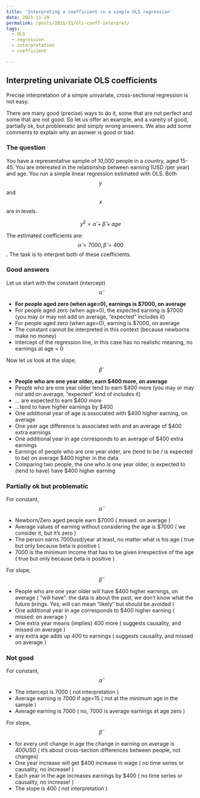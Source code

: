 ```yaml
---
title: 'Interpreting a coefficient in a simple OLS regression'
date: 2021-11-29
permalink: /posts/2021/11/ols-coeff-interpret/
tags:
  - OLS
  - regression
  - interpretation
  - coefficient 

---
```


## Interpreting univariate OLS coefficients

Precise interpretation of a simple univariate, cross-sectional regression is not easy. 

There are many good (precise) ways to do it, some that are not perfect and some that are not good. So let us offer an example, and a vareity of good, partially ok, but problematic and simply wrong answers. We also add some comments to explain why an asnwer is good or bad.

### The question
You have a representative sample of 10,000 people in a country, aged 15-45. You are interested in the relationship between earning (USD /per year) and age. You run a simple linear regression estimated with OLS. Both $$y$$ and $$x$$ are in levels. 

$$ 
y^{E} = \hat\alpha + \hat \beta \times age 
$$

The estimated coefficients are: $$\hat \alpha = 7000, \hat\beta = 400$$. The task is to interpret both of these coefficients.


### Good answers
Let us start with the constant (intercept) $$\hat\alpha$$
* **For people aged zero (when age=0), earnings is \$7000, on average**
* For people aged zero (when age=0), the expected earning is \$7000 (you may or may not add on average, “expected” includes it)
* For people aged zero (when age=0), earning is \$7000, on average
* The constant cannot be interpreted in this context (because newborns make no money)
* Intercept of the regression line, in this case has no realistic meaning, no earnings at age = 0

Now let us look at the slope,  $$\hat\beta$$

*  **People who are one year older, earn \$400 more, on average**
*  People who are one year older tend to earn \$400 more (you may or may not add on average, “expected” kind of includes it)
  * ... are expected to earn \$400 more
  * ...tend to have higher earnings by \$400 
*  One additional year of age is associated with \$400 higher earning, on average
*  One year age difference is associated with and an average of \$400 extra earnings
*  One additional year in age corresponds to an average of \$400 extra earnings
*  Earnings of people who are one year older, are (tend to be / is expected to be) on average \$400 higher in the data
*  Comparing two people, the one who is one year older, is expected to (tend to have) have \$400 higher earning

### Partially ok but problematic

For constant, $$\hat\alpha$$
*  Newborn/Zero aged people earn \$7000 ( missed: on average )
*  Average values of earning without considering the age is \$7000 ( we consider it, but it’s zero )
*  The person earns 7000usd/year at least, no matter what is his age ( true but only because beta is positive )
*  7000 is the minimum income that has to be given irrespective of the age ( true but only because beta is positive )

For slope, $$\hat\beta$$
*  People who are one year older will have \$400 higher earnings, on average ( “will have”: the data is about the past, we don’t know what the future brings. Yes, will can mean “likely” but should be avoided )
*  One additional year in age corresponds to \$400 higher earning ( missed: on average )
*  One extra year means (implies) 400 more ( suggests causality, and missed on average )
*  any extra age adds up 400 to earnings ( suggests causality, and missed on average )

### Not good

For constant, $$\hat\alpha$$
*  The intercept is 7000 ( not interpretation )
*  Average earning is 7000 if age=15 ( not at the minimum age in the sample )
*  Average earning is 7000 ( no, 7000 is average earnings at age zero )


For slope, $$\hat\beta$$
*  for every unit change in age the change in earning on average is 400USD ( it’s about cross-section differences between people, not changes)
*  One year increase will get \$400 increase in wage ( no time series or causality, no increase! )
*  Each year in the age increases earnings by \$400 ( no time series or causality, no increase! )
*  The slope is 400 ( not interpretation )
